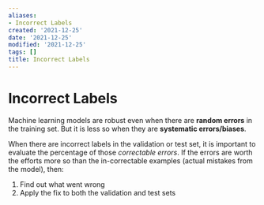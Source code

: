 ```yaml
---
aliases:
- Incorrect Labels
created: '2021-12-25'
date: '2021-12-25'
modified: '2021-12-25'
tags: []
title: Incorrect Labels
---
```


# Incorrect Labels

Machine learning models are robust even when there are **random errors** in the training set. But it is less so when they are **systematic errors/biases**.

When there are incorrect labels in the validation or test set, it is important to evaluate the percentage of those *correctable errors*. If the errors are worth the efforts more so than the in-correctable examples (actual mistakes from the model), then:
1. Find out what went wrong
2. Apply the fix to both the validation and test sets